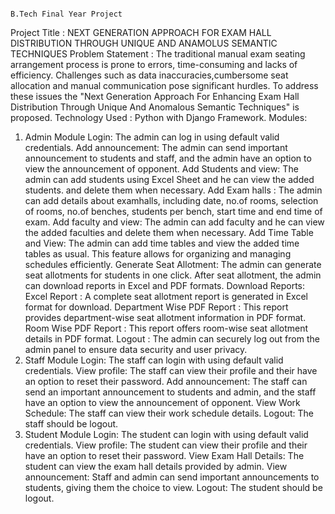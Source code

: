                                                                         B.Tech Final Year Project
Project Title : NEXT GENERATION APPROACH FOR EXAM HALL DISTRIBUTION THROUGH UNIQUE AND ANAMOLUS SEMANTIC TECHNIQUES
Problem Statement : The traditional manual exam seating arrangement process is prone to errors, time-consuming and lacks of efficiency. Challenges such as data inaccuracies,cumbersome seat allocation and manual communication pose significant hurdles.
To address these issues the "Next Generation Approach For Enhancing Exam Hall Distribution Through Unique And Anomalous Semantic Techniques" is proposed.
Technology Used : Python with Django Framework.
Modules:
1. Admin Module
Login:  The admin can log in using default valid credentials.
Add announcement: The admin can send  important announcement to students and staff, and the admin have an option to view the announcement of opponent.
Add Students and view: The admin can add students using Excel Sheet and he can view the added students.  and delete them when necessary.
Add Exam halls : The admin can add details about examhalls, including date, no.of rooms, selection of rooms, no.of benches, students per bench, start time and end time of exam.
Add faculty and view: The admin can add faculty and he can view the added faculties and delete them when necessary.
Add Time Table and View: The admin can add time tables and view the added time tables as usual. This feature allows for organizing and managing schedules efficiently.
Generate Seat Allotment: The admin can generate seat allotments for students in one click. After seat allotment, the admin can download reports in Excel and PDF formats.
Download Reports:
Excel Report : A complete seat allotment report is generated in Excel format for download.
Department Wise PDF Report : This report provides department-wise seat allotment information in PDF format.
Room Wise PDF Report : This report offers room-wise seat allotment details in PDF format.
Logout : The admin can securely log out from the admin panel to ensure data security and user privacy.
2. Staff Module
Login: The staff can login with using default valid credentials.
View profile: The staff can view their profile and their have an option to reset their password.
Add announcement: The staff can send an important announcement to students and admin, and the staff have an option to view the announcement of opponent.
View Work Schedule: The staff can view their work schedule details.
Logout: The staff should be logout.
3. Student Module
Login: The student can login with using default valid credentials.
View profile: The student can view their profile and their have an option to reset their password.
View Exam Hall Details: The student can view the exam hall details provided by admin.
View announcement: Staff and admin can send important announcements to students, giving them the choice to view.
Logout: The student should be logout.



